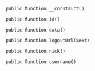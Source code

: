     public function __construct()

    public function id()

    public function data()

    public function logoutUrl($ext)

    public function nick()

    public function username()


